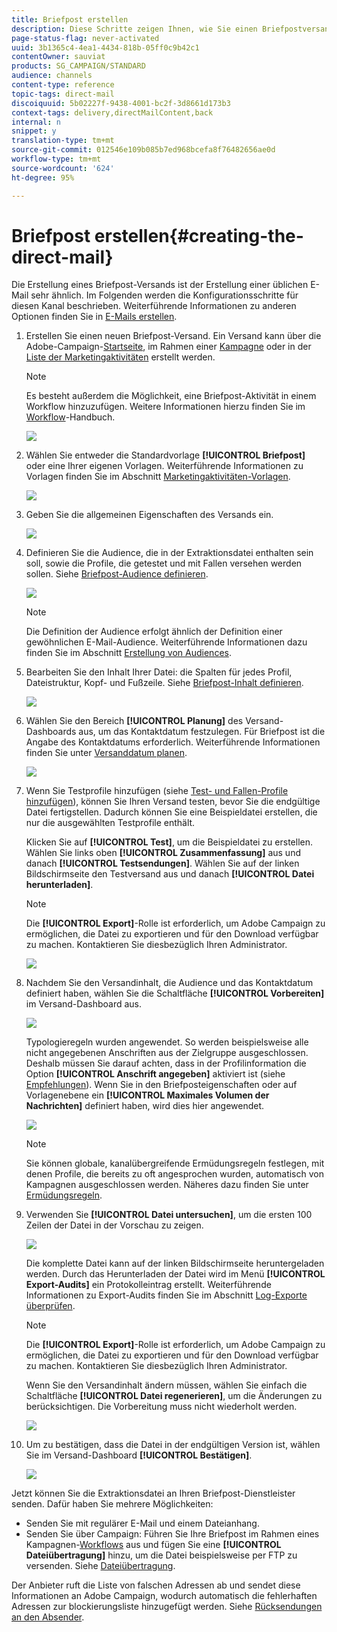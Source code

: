 ```yaml
---
title: Briefpost erstellen
description: Diese Schritte zeigen Ihnen, wie Sie einen Briefpostversand mit Adobe Campaign erstellen können.
page-status-flag: never-activated
uuid: 3b1365c4-4ea1-4434-818b-05ff0c9b42c1
contentOwner: sauviat
products: SG_CAMPAIGN/STANDARD
audience: channels
content-type: reference
topic-tags: direct-mail
discoiquuid: 5b02227f-9438-4001-bc2f-3d8661d173b3
context-tags: delivery,directMailContent,back
internal: n
snippet: y
translation-type: tm+mt
source-git-commit: 012546e109b085b7ed968bcefa8f76482656ae0d
workflow-type: tm+mt
source-wordcount: '624'
ht-degree: 95%

---
```



# Briefpost erstellen{#creating-the-direct-mail}

Die Erstellung eines Briefpost-Versands ist der Erstellung einer üblichen E-Mail sehr ähnlich. Im Folgenden werden die Konfigurationsschritte für diesen Kanal beschrieben. Weiterführende Informationen zu anderen Optionen finden Sie in [E-Mails erstellen](../../channels/using/creating-an-email.md).

1. Erstellen Sie einen neuen Briefpost-Versand. Ein Versand kann über die Adobe-Campaign-[Startseite](../../start/using/interface-description.md#home-page), im Rahmen einer [Kampagne](../../start/using/marketing-activities.md#creating-a-marketing-activity) oder in der [Liste der Marketingaktivitäten](../../start/using/programs-and-campaigns.md#creating-a-campaign) erstellt werden.

   >[!NOTE]
   >
   >Es besteht außerdem die Möglichkeit, eine Briefpost-Aktivität in einem Workflow hinzuzufügen. Weitere Informationen hierzu finden Sie im [Workflow](../../automating/using/direct-mail-delivery.md)-Handbuch.

   ![](assets/direct_mail_1.png)

1. Wählen Sie entweder die Standardvorlage **[!UICONTROL Briefpost]** oder eine Ihrer eigenen Vorlagen. Weiterführende Informationen zu Vorlagen finden Sie im Abschnitt [Marketingaktivitäten-Vorlagen](../../start/using/marketing-activity-templates.md).

   ![](assets/direct_mail_2.png)

1. Geben Sie die allgemeinen Eigenschaften des Versands ein.

   ![](assets/direct_mail_3.png)

1. Definieren Sie die Audience, die in der Extraktionsdatei enthalten sein soll, sowie die Profile, die getestet und mit Fallen versehen werden sollen. Siehe [Briefpost-Audience definieren](../../channels/using/defining-the-direct-mail-audience.md).

   ![](assets/direct_mail_4.png)

   >[!NOTE]
   >
   >Die Definition der Audience erfolgt ähnlich der Definition einer gewöhnlichen E-Mail-Audience. Weiterführende Informationen dazu finden Sie im Abschnitt [Erstellung von Audiences](../../audiences/using/creating-audiences.md).

1. Bearbeiten Sie den Inhalt Ihrer Datei: die Spalten für jedes Profil, Dateistruktur, Kopf- und Fußzeile. Siehe [Briefpost-Inhalt definieren](../../channels/using/defining-the-direct-mail-content.md).

   ![](assets/direct_mail_5.png)

1. Wählen Sie den Bereich **[!UICONTROL Planung]** des Versand-Dashboards aus, um das Kontaktdatum festzulegen. Für Briefpost ist die Angabe des Kontaktdatums erforderlich. Weiterführende Informationen finden Sie unter [Versanddatum planen](../../sending/using/about-scheduling-messages.md).

   ![](assets/direct_mail_8.png)

1. Wenn Sie Testprofile hinzufügen (siehe [Test- und Fallen-Profile hinzufügen](../../channels/using/defining-the-direct-mail-audience.md#adding-test-and-trap-profiles)), können Sie Ihren Versand testen, bevor Sie die endgültige Datei fertigstellen. Dadurch können Sie eine Beispieldatei erstellen, die nur die ausgewählten Testprofile enthält.

   Klicken Sie auf **[!UICONTROL Test]**, um die Beispieldatei zu erstellen. Wählen Sie links oben **[!UICONTROL Zusammenfassung]** aus und danach **[!UICONTROL Testsendungen]**. Wählen Sie auf der linken Bildschirmseite den Testversand aus und danach **[!UICONTROL Datei herunterladen]**.

   >[!NOTE]
   >
   >Die **[!UICONTROL Export]**-Rolle ist erforderlich, um Adobe Campaign zu ermöglichen, die Datei zu exportieren und für den Download verfügbar zu machen. Kontaktieren Sie diesbezüglich Ihren Administrator.

   ![](assets/direct_mail_19.png)

1. Nachdem Sie den Versandinhalt, die Audience und das Kontaktdatum definiert haben, wählen Sie die Schaltfläche **[!UICONTROL Vorbereiten]** im Versand-Dashboard aus.

   ![](assets/direct_mail_16.png)

   Typologieregeln wurden angewendet. So werden beispielsweise alle nicht angegebenen Anschriften aus der Zielgruppe ausgeschlossen. Deshalb müssen Sie darauf achten, dass in der Profilinformation die Option **[!UICONTROL Anschrift angegeben]** aktiviert ist (siehe [Empfehlungen](../../channels/using/about-direct-mail.md#recommendations)). Wenn Sie in den Briefposteigenschaften oder auf Vorlagenebene ein **[!UICONTROL Maximales Volumen der Nachrichten]** definiert haben, wird dies hier angewendet.

   ![](assets/direct_mail_25.png)

   >[!NOTE]
   >
   >Sie können globale, kanalübergreifende Ermüdungsregeln festlegen, mit denen Profile, die bereits zu oft angesprochen wurden, automatisch von Kampagnen ausgeschlossen werden. Näheres dazu finden Sie unter [Ermüdungsregeln](../../sending/using/fatigue-rules.md).

1. Verwenden Sie **[!UICONTROL Datei untersuchen]**, um die ersten 100 Zeilen der Datei in der Vorschau zu zeigen.

   ![](assets/direct_mail_18.png)

   Die komplette Datei kann auf der linken Bildschirmseite heruntergeladen werden. Durch das Herunterladen der Datei wird im Menü **[!UICONTROL Export-Audits]** ein Protokolleintrag erstellt. Weiterführende Informationen zu Export-Audits finden Sie im Abschnitt [Log-Exporte überprüfen](../../administration/using/auditing-export-logs.md).

   >[!NOTE]
   >
   >Die **[!UICONTROL Export]**-Rolle ist erforderlich, um Adobe Campaign zu ermöglichen, die Datei zu exportieren und für den Download verfügbar zu machen. Kontaktieren Sie diesbezüglich Ihren Administrator.

   Wenn Sie den Versandinhalt ändern müssen, wählen Sie einfach die Schaltfläche **[!UICONTROL Datei regenerieren]**, um die Änderungen zu berücksichtigen. Die Vorbereitung muss nicht wiederholt werden.

   ![](assets/direct_mail_21.png)

1. Um zu bestätigen, dass die Datei in der endgültigen Version ist, wählen Sie im Versand-Dashboard **[!UICONTROL Bestätigen]**.

   ![](assets/direct_mail_20.png)

Jetzt können Sie die Extraktionsdatei an Ihren Briefpost-Dienstleister senden. Dafür haben Sie mehrere Möglichkeiten:

* Senden Sie mit regulärer E-Mail und einem Dateianhang.
* Senden Sie über Campaign: Führen Sie Ihre Briefpost im Rahmen eines Kampagnen-[Workflows](../../automating/using/direct-mail-delivery.md) aus und fügen Sie eine **[!UICONTROL Dateiübertragung]** hinzu, um die Datei beispielsweise per FTP zu versenden. Siehe [Dateiübertragung](../../automating/using/transfer-file.md).

Der Anbieter ruft die Liste von falschen Adressen ab und sendet diese Informationen an Adobe Campaign, wodurch automatisch die fehlerhaften Adressen zur blockierungsliste hinzugefügt werden. Siehe [Rücksendungen an den Absender](../../channels/using/return-to-sender.md).
